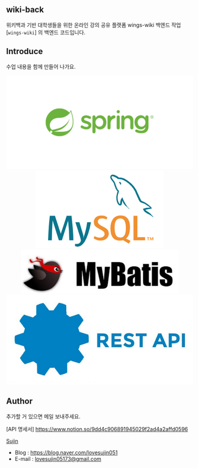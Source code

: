 ## wiki-back

위키백과 기반 대학생들을 위한 온라인 강의 공유 플랫폼 wings-wiki 백엔드 작업
[`wings-wiki`] 의 백엔드 코드입니다.

## Introduce

수업 내용을 함께 만들어 나가요.


<p align="center">
  <img src="./img/Spring.png">
  <img src="./img/mysql.png">
  <img src="./img/mybatis.jpg">
  <img src="./img/restapi.png">
</p>

## Author

추가할 거 있으면 메일 보내주세요.

[API 명세서] https://www.notion.so/9dd4c906891945029f2ad4a2affd0596

[Sujin](https://github.com/SujinJeong)
- Blog : https://blog.naver.com/lovesujin051
- E-mail : lovesujin05173@gmail.com

